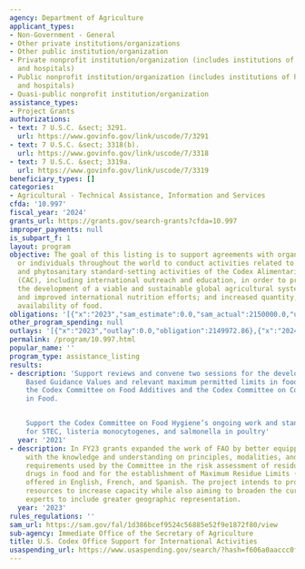 ```yaml
---
agency: Department of Agriculture
applicant_types:
- Non-Government - General
- Other private institutions/organizations
- Other public institution/organization
- Private nonprofit institution/organization (includes institutions of higher education
  and hospitals)
- Public nonprofit institution/organization (includes institutions of higher education
  and hospitals)
- Quasi-public nonprofit institution/organization
assistance_types:
- Project Grants
authorizations:
- text: 7 U.S.C. &sect; 3291.
  url: https://www.govinfo.gov/link/uscode/7/3291
- text: 7 U.S.C. &sect; 3318(b).
  url: https://www.govinfo.gov/link/uscode/7/3318
- text: 7 U.S.C. &sect; 3319a.
  url: https://www.govinfo.gov/link/uscode/7/3319
beneficiary_types: []
categories:
- Agricultural - Technical Assistance, Information and Services
cfda: '10.997'
fiscal_year: '2024'
grants_url: https://grants.gov/search-grants?cfda=10.997
improper_payments: null
is_subpart_f: 1
layout: program
objective: The goal of this listing is to support agreements with organizations, institutions,
  or individuals throughout the world to conduct activities related to the sanitary
  and phytosanitary standard-setting activities of the Codex Alimentarius Commission
  (CAC), including international outreach and education, in order to promote and support
  the development of a viable and sustainable global agricultural system; antihunger
  and improved international nutrition efforts; and increased quantity, quality, and
  availability of food.
obligations: '[{"x":"2023","sam_estimate":0.0,"sam_actual":2150000.0,"usa_spending_actual":2149972.86},{"x":"2024","sam_estimate":0.0,"sam_actual":1865000.0,"usa_spending_actual":2739995.0},{"x":"2025","sam_estimate":0.0,"sam_actual":2000000.0,"usa_spending_actual":0.0}]'
other_program_spending: null
outlays: '[{"x":"2023","outlay":0.0,"obligation":2149972.86},{"x":"2024","outlay":875000.0,"obligation":2739995.0},{"x":"2025","outlay":0.0,"obligation":0.0}]'
permalink: /program/10.997.html
popular_name: ''
program_type: assistance_listing
results:
- description: 'Support reviews and convene two sessions for the development of Health
    Based Guidance Values and relevant maximum permitted limits in food to support
    the Codex Committee on Food Additives and the Codex Committee on Contaminants
    in Food.


    Support the Codex Committee on Food Hygiene’s ongoing work and standards development
    for STEC, listeria monocytogenes, and salmonella in poultry'
  year: '2021'
- description: In FY23 grants expanded the work of FAO by better equipping new experts
    with the knowledge and understanding on principles, modalities, and technical
    requirements used by the Committee in the risk assessment of residues of veterinary
    drugs in food and for the establishment of Maximum Residue Limits (MRLs) and is
    offered in English, French, and Spanish. The project intends to provide additional
    resources to increase capacity while also aiming to broaden the current pool of
    experts to include greater geographic representation.
  year: '2023'
rules_regulations: ''
sam_url: https://sam.gov/fal/1d386bcef9524c56885e52f9e1872f80/view
sub-agency: Immediate Office of the Secretary of Agriculture
title: U.S. Codex Office Support for International Activities
usaspending_url: https://www.usaspending.gov/search/?hash=f606a0aaccc0f8ea4aa1bec4542cc24f
---
```

